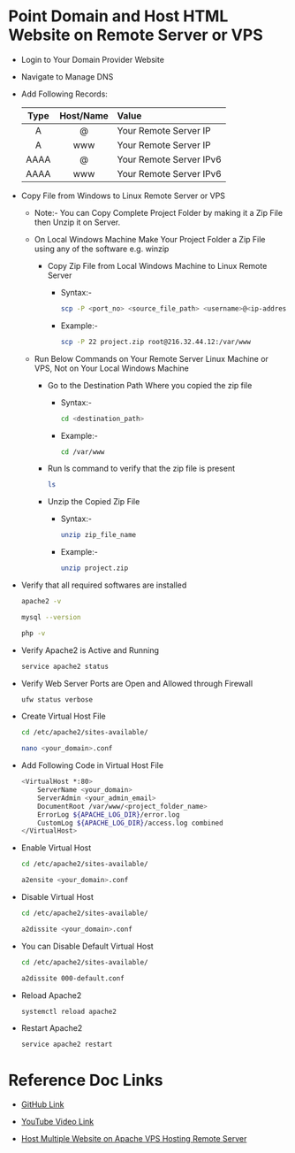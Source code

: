 # Point Domain and Host HTML Website on Remote Server or VPS

- Login to Your Domain Provider Website

- Navigate to Manage DNS

- Add Following Records:

    | Type | Host/Name | Value |
    | :---: | :---: | :--- |
    | A     | @     | Your Remote Server IP |
    | A     | www   | Your Remote Server IP |
    | AAAA  | @     | Your Remote Server IPv6 |
    | AAAA  | www   | Your Remote Server IPv6 |


- Copy File from Windows to Linux Remote Server or VPS
    
    - Note:- You can Copy Complete Project Folder by making it a Zip File then Unzip it on Server.

    - On Local Windows Machine Make Your Project Folder a Zip File using any of the software e.g. winzip

        - Copy Zip File from Local Windows Machine to Linux Remote Server

            - Syntax:- 

                ```sh
                scp -P <port_no> <source_file_path> <username>@<ip-address>:<destination_path>
                ```


            - Example:- 

                ```sh
                scp -P 22 project.zip root@216.32.44.12:/var/www
                ```

    - Run Below Commands on Your Remote Server Linux Machine or VPS, Not on Your Local Windows Machine

        - Go to the Destination Path Where you copied the zip file

            - Syntax:-

                ```sh
                cd <destination_path>
                ```

            - Example:-

                ```sh
                cd /var/www
                ```

        - Run ls command to verify that the zip file is present

            ```sh
            ls
            ```

        - Unzip the Copied Zip File

            - Syntax:-

                ```sh
                unzip zip_file_name
                ```

            - Example:-

                ```sh
                unzip project.zip
                ```

- Verify that all required softwares are installed

    ```sh
    apache2 -v
    ```

    ```sh
    mysql --version
    ```

    ```sh
    php -v
    ```
    
- Verify Apache2 is Active and Running

    ```sh
    service apache2 status
    ```

- Verify Web Server Ports are Open and Allowed through Firewall

    ```sh
    ufw status verbose
    ```

- Create Virtual Host File

    ```sh
    cd /etc/apache2/sites-available/
    ```

    ```sh
    nano <your_domain>.conf
    ```

- Add Following Code in Virtual Host File

    ```sh
    <VirtualHost *:80>
        ServerName <your_domain>
        ServerAdmin <your_admin_email>
        DocumentRoot /var/www/<project_folder_name>
        ErrorLog ${APACHE_LOG_DIR}/error.log
        CustomLog ${APACHE_LOG_DIR}/access.log combined
    </VirtualHost>
    ```

-  Enable Virtual Host

    ```sh
    cd /etc/apache2/sites-available/
    ```

    ```sh
    a2ensite <your_domain>.conf
    ```

-  Disable Virtual Host

    ```sh
    cd /etc/apache2/sites-available/
    ```

    ```sh
    a2dissite <your_domain>.conf
    ```

- You can Disable Default Virtual Host

    ```sh
    cd /etc/apache2/sites-available/
    ```

    ```sh
    a2dissite 000-default.conf
    ```

- Reload Apache2

    ```sh
    systemctl reload apache2
    ```

- Restart Apache2

    ```sh
    service apache2 restart
    ```


# Reference Doc Links

- [GitHub Link](https://github.com/geekyshow1/GeekyShowsNotes/blob/main/Point_Domain_Host_HTML_Website.md)

- [YouTube Video Link](https://youtu.be/C4IFagNk-uM?si=U8pDrgd0FVwji1RH)

- [Host Multiple Website on Apache VPS Hosting Remote Server](https://youtu.be/qJr8kOcy4rY?si=3nocOpXV5qaH6rsr)